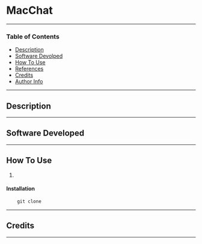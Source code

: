# MacChat


---

### Table of Contents

- [Description](#description)
- [Software Devolped](#software-devolped)
- [How To Use](#how-to-use)
- [References](#references)
- [Credits](#credits)
- [Author Info](#author-info)



---
## Description



---
## Software Developed


---

## How To Use

1.
#### Installation
```html
    git clone 
```


---

## Credits
   

---
